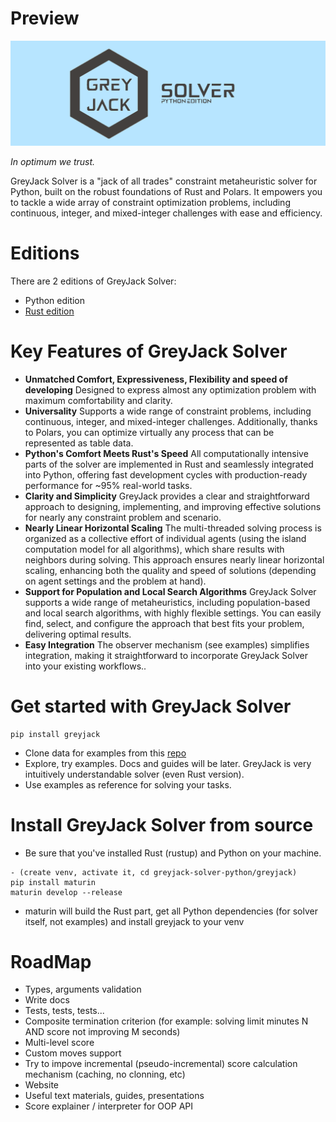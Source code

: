 
# Preview

![](logos/greyjack-python-long-logo.png)

_In optimum we trust._

GreyJack Solver is a "jack of all trades" constraint metaheuristic solver for Python, built on the robust foundations of Rust and Polars. It empowers you to tackle a wide array of constraint optimization problems, including continuous, integer, and mixed-integer challenges with ease and efficiency.

# Editions

There are 2 editions of GreyJack Solver:

- Python edition
- [Rust edition](https://github.com/CameleoGrey/greyjack-solver-rust)

# Key Features of GreyJack Solver

- **Unmatched Comfort, Expressiveness, Flexibility and speed of developing** Designed to express almost any optimization problem with maximum comfortability and clarity.
- **Universality** Supports a wide range of constraint problems, including continuous, integer, and mixed-integer challenges. Additionally, thanks to Polars, you can optimize virtually any process that can be represented as table data.
- **Python's Comfort Meets Rust's Speed** All computationally intensive parts of the solver are implemented in Rust and seamlessly integrated into Python, offering fast development cycles with production-ready performance for ~95% real-world tasks.
- **Clarity and Simplicity** GreyJack provides a clear and straightforward approach to designing, implementing, and improving effective solutions for nearly any constraint problem and scenario.
- **Nearly Linear Horizontal Scaling** The multi-threaded solving process is organized as a collective effort of individual agents (using the island computation model for all algorithms), which share results with neighbors during solving. This approach ensures nearly linear horizontal scaling, enhancing both the quality and speed of solutions (depending on agent settings and the problem at hand).
- **Support for Population and Local Search Algorithms** GreyJack Solver supports a wide range of metaheuristics, including population-based and local search algorithms, with highly flexible settings. You can easily find, select, and configure the approach that best fits your problem, delivering optimal results.
- **Easy Integration**  The observer mechanism (see examples) simplifies integration, making it straightforward to incorporate GreyJack Solver into your existing workflows..

# Get started with GreyJack Solver

```
pip install greyjack
```
- Clone data for examples from this [repo](https://github.com/CameleoGrey/greyjack-data-for-examples)
- Explore, try examples. Docs and guides will be later. GreyJack is very intuitively understandable solver (even Rust version).
- Use examples as reference for solving your tasks.

# Install GreyJack Solver from source

- Be sure that you've installed Rust (rustup) and Python on your machine.
```
- (create venv, activate it, cd greyjack-solver-python/greyjack)
pip install maturin
maturin develop --release
```
-  maturin will build the Rust part, get all Python dependencies (for solver itself, not examples) and install greyjack to your venv

# RoadMap
- Types, arguments validation
- Write docs
- Tests, tests, tests...
- Composite termination criterion (for example: solving limit minutes N AND score not improving M seconds)
- Multi-level score
- Custom moves support
- Try to impove incremental (pseudo-incremental) score calculation mechanism (caching, no clonning, etc)
- Website
- Useful text materials, guides, presentations
- Score explainer / interpreter for OOP API